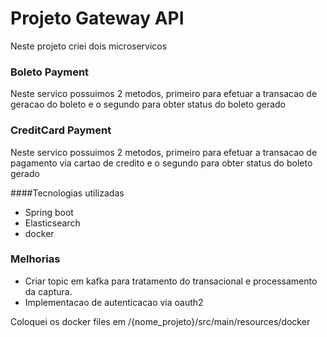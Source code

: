 # Projeto Gateway API
Neste projeto criei dois microservicos 

### Boleto Payment
Neste servico possuimos 2 metodos, primeiro para efetuar a transacao de geracao do boleto
e o segundo para obter status do boleto gerado

### CreditCard Payment
Neste servico possuimos 2 metodos, primeiro para efetuar a transacao de pagamento via cartao de credito
e o segundo para obter status do boleto gerado


####Tecnologias utilizadas
- Spring boot
- Elasticsearch
- docker

### Melhorias
- Criar topic em kafka para tratamento do transacional e processamento da captura.
- Implementacao de autenticacao via oauth2


Coloquei os docker files em /{nome_projeto}/src/main/resources/docker

